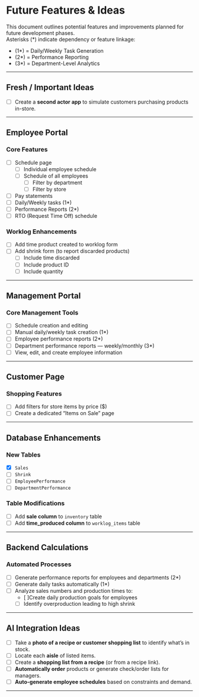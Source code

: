 # Future Features & Ideas

This document outlines potential features and improvements planned for future development phases.  
Asterisks (*) indicate dependency or feature linkage:
- (1*) = Daily/Weekly Task Generation
- (2*) = Performance Reporting
- (3*) = Department-Level Analytics

---

## Fresh / Important Ideas

- [ ] Create a **second actor app** to simulate customers purchasing products in-store.

---

## Employee Portal

### Core Features
- [ ] Schedule page
  - [ ] Individual employee schedule
  - [ ] Schedule of all employees
    - [ ] Filter by department
    - [ ] Filter by store
- [ ] Pay statements  
- [ ] Daily/Weekly tasks (1*)  
- [ ] Performance Reports (2*)  
- [ ] RTO (Request Time Off) schedule  

### Worklog Enhancements
- [ ] Add time product created to worklog form  
- [ ] Add shrink form (to report discarded products)  
  - [ ] Include time discarded  
  - [ ] Include product ID  
  - [ ] Include quantity  

---

## Management Portal

### Core Management Tools
- [ ] Schedule creation and editing  
- [ ] Manual daily/weekly task creation (1*)  
- [ ] Employee performance reports (2*)  
- [ ] Department performance reports — weekly/monthly (3*)  
- [ ] View, edit, and create employee information  

---

## Customer Page

### Shopping Features
- [ ] Add filters for store items by price ($)  
- [ ] Create a dedicated “Items on Sale” page  

---

## Database Enhancements

### New Tables
- [x] `Sales`
- [ ] `Shrink`
- [ ] `EmployeePerformance`
- [ ] `DepartmentPerformance`

### Table Modifications
- [ ] Add **sale column** to `inventory` table  
- [ ] Add **time_produced column** to `worklog_items` table  

---

## Backend Calculations

### Automated Processes
- [ ] Generate performance reports for employees and departments (2*)  
- [ ] Generate daily tasks automatically (1*)  
- [ ] Analyze sales numbers and production times to:
  - [ ]Create daily production goals for employees  
  - [ ] Identify overproduction leading to high shrink  

---

## AI Integration Ideas

- [ ] Take a **photo of a recipe or customer shopping list** to identify what’s in stock.  
- [ ] Locate each **aisle** of listed items.  
- [ ] Create a **shopping list from a recipe** (or from a recipe link).  
- [ ] **Automatically order** products or generate check/order lists for managers.  
- [ ] **Auto-generate employee schedules** based on constraints and demand.

---